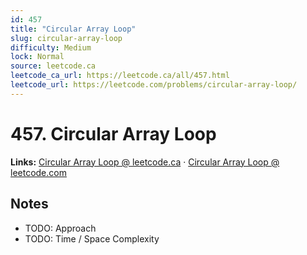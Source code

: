 ```yaml
--- 
id: 457
title: "Circular Array Loop"
slug: circular-array-loop
difficulty: Medium
lock: Normal
source: leetcode.ca
leetcode_ca_url: https://leetcode.ca/all/457.html
leetcode_url: https://leetcode.com/problems/circular-array-loop/
---
```


# 457. Circular Array Loop

**Links:** [Circular Array Loop @ leetcode.ca](https://leetcode.ca/all/457.html) · [Circular Array Loop @ leetcode.com](https://leetcode.com/problems/circular-array-loop/)

## Notes
- TODO: Approach
- TODO: Time / Space Complexity
